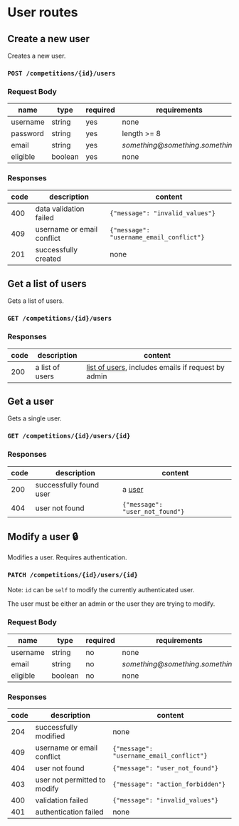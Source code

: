 # User routes

## Create a new user
Creates a new user.
### `POST /competitions/{id}/users`
### Request Body

|name|type|required|requirements|
|----|----|--------|------------|
|username|string |yes|none|
|password|string|yes|length >= 8|
|email|string|yes|_something_@_something_._something_|
|eligible|boolean|yes|none|

### Responses

|code|description|content|
|----|-----------|-------|
|400 |data validation failed|`{"message": "invalid_values"}`|
|409 |username or email conflict|`{"message": "username_email_conflict"}`|
|201 |successfully created|none|

## Get a list of users
Gets a list of users.
### `GET /competitions/{id}/users`
### Responses

|code|description|content|
|----|-----------|-------|
|200|a list of users|[list of users](index.md#user-list), includes emails if request by admin|

## Get a user
Gets a single user.
### `GET /competitions/{id}/users/{id}`
### Responses

|code|description|content|
|----|-----------|-------|
|200|successfully found user|a [user](index.md#user)|
|404|user not found|`{"message": "user_not_found"}`|

## Modify a user :lock:
Modifies a user. Requires authentication.
### `PATCH /competitions/{id}/users/{id}`
Note: `id` can be `self` to modify the currently authenticated user.

The user must be either an admin or the user they are trying to modify.
### Request Body

|name|type|required|requirements|
|----|----|--------|------------|
|username|string |no|none|
|email|string|no|_something_@_something_._something_|
|eligible|boolean|no|none|

### Responses

|code|description|content|
|----|-----------|-------|
|204 |successfully modified|none|
|409 |username or email conflict|`{"message": "username_email_conflict"}`|
|404 |user not found|`{"message": "user_not_found"}`|
|403 |user not permitted to modify|`{"message": "action_forbidden"}`|
|400 |validation failed|`{"message": "invalid_values"}`|
|401 |authentication failed|none|